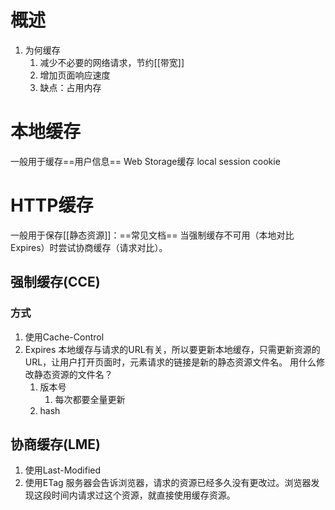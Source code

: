 # 概述
1. 为何缓存
	1. 减少不必要的网络请求，节约[[带宽]]
	2. 增加页面响应速度
	3. 缺点：占用内存
# 本地缓存
一般用于缓存==用户信息==
Web Storage缓存
local
session
cookie
# HTTP缓存
一般用于保存[[静态资源]]：==常见文档==
当强制缓存不可用（本地对比Expires）时尝试协商缓存（请求对比）。
## 强制缓存(CCE)
### 方式
1. 使用Cache-Control
2. Expires
本地缓存与请求的URL有关，所以要更新本地缓存，只需更新资源的URL，让用户打开页面时，元素请求的链接是新的静态资源文件名。
用什么修改静态资源的文件名？
	1. 版本号
		1. 每次都要全量更新
	2. hash
## 协商缓存(LME)
1. 使用Last-Modified
2. 使用ETag
服务器会告诉浏览器，请求的资源已经多久没有更改过。浏览器发现这段时间内请求过这个资源，就直接使用缓存资源。
